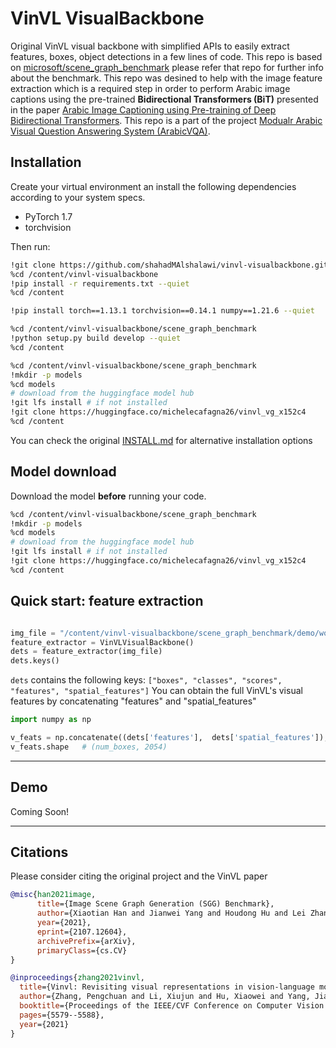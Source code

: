 # VinVL VisualBackbone

Original VinVL visual backbone with simplified APIs to easily extract features, boxes, object detections in a few lines of code.
This repo is based on [microsoft/scene_graph_benchmark](https://github.com/microsoft/scene_graph_benchmark) please refer that repo for further info about the benchmark.
This repo was desined to help with the image feature extraction which is a required step in order to perform Arabic image captions using the pre-trained **Bidirectional Transformers (BiT)** presented in the paper [Arabic Image Captioning using Pre-training of Deep Bidirectional Transformers](https://aclanthology.org/2022.inlg-main.4/). This repo is a part of the project [Modualr Arabic Visual Question Answering System (ArabicVQA)](https://github.com/shahadMAlshalawi/ArabicVQA.git). 


## Installation

Create your virtual environment an install the following dependencies according to your system specs.
- PyTorch 1.7
- torchvision

Then run:
```bash
!git clone https://github.com/shahadMAlshalawi/vinvl-visualbackbone.git
%cd /content/vinvl-visualbackbone
!pip install -r requirements.txt --quiet
%cd /content
```

```bash
!pip install torch==1.13.1 torchvision==0.14.1 numpy==1.21.6 --quiet
```

```bash
%cd /content/vinvl-visualbackbone/scene_graph_benchmark
!python setup.py build develop --quiet
%cd /content
```

```bash
%cd /content/vinvl-visualbackbone/scene_graph_benchmark
!mkdir -p models
%cd models
# download from the huggingface model hub
!git lfs install # if not installed
!git clone https://huggingface.co/michelecafagna26/vinvl_vg_x152c4
%cd /content
```



You can check the original [INSTALL.md](INSTALL.md) for alternative installation options

## Model download

Download the model **before** running your code.

```bash
%cd /content/vinvl-visualbackbone/scene_graph_benchmark
!mkdir -p models
%cd models
# download from the huggingface model hub
!git lfs install # if not installed
!git clone https://huggingface.co/michelecafagna26/vinvl_vg_x152c4
%cd /content
```
<!-- ## Alternative Model download (links might be broken )**(deprecated)**

If not present, the model is automatically downloaded. However, *it can take a while, so it's advised to manually download it **before** running your code*
```bash

mkdir -p scene_graph_benchmark/models/vinvl_vg_x152c4
cd scene_graph_benchmark/models/vinvl_vg_x152c4

# download the model
wget https://penzhanwu2.blob.core.windows.net/sgg/sgg_benchmark/vinvl_model_zoo/vinvl_vg_x152c4.pth

# downlaod the labelmap
wget https://penzhanwu2.blob.core.windows.net/sgg/sgg_benchmark/vinvl_model_zoo/VG-SGG-dicts-vgoi6-clipped.json
```
-->

## Quick start: feature extraction

```python

img_file = "/content/vinvl-visualbackbone/scene_graph_benchmark/demo/woman_fish.jpg"
feature_extractor = VinVLVisualBackbone()
dets = feature_extractor(img_file)
dets.keys()
```
`dets` contains the following keys: ```["boxes", "classes", "scores", "features", "spatial_features"]```
You can obtain the full VinVL's visual features by concatenating "features" and "spatial_features"

```python
import numpy as np

v_feats = np.concatenate((dets['features'],  dets['spatial_features']), axis=1)
v_feats.shape   # (num_boxes, 2054)
```
----
## Demo
Coming Soon!

----
## Citations
Please consider citing the original project and the VinVL paper
```BibTeX
@misc{han2021image,
      title={Image Scene Graph Generation (SGG) Benchmark}, 
      author={Xiaotian Han and Jianwei Yang and Houdong Hu and Lei Zhang and Jianfeng Gao and Pengchuan Zhang},
      year={2021},
      eprint={2107.12604},
      archivePrefix={arXiv},
      primaryClass={cs.CV}
}

@inproceedings{zhang2021vinvl,
  title={Vinvl: Revisiting visual representations in vision-language models},
  author={Zhang, Pengchuan and Li, Xiujun and Hu, Xiaowei and Yang, Jianwei and Zhang, Lei and Wang, Lijuan and Choi, Yejin and Gao, Jianfeng},
  booktitle={Proceedings of the IEEE/CVF Conference on Computer Vision and Pattern Recognition},
  pages={5579--5588},
  year={2021}
}
```
